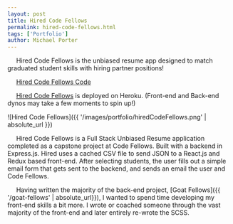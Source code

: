 ```yaml
---
layout: post
title: Hired Code Fellows
permalink: hired-code-fellows.html
tags: ['Portfolio']
author: Michael Porter
---
```


&nbsp;&nbsp;&nbsp;&nbsp;&nbsp;Hired Code Fellows is the unbiased resume app designed to match graduated student skills with hiring partner positions!

&nbsp;&nbsp;&nbsp;&nbsp;&nbsp;[Hired Code Fellows Code](https://github.com/portermichael/Hired-CodeFellows)

&nbsp;&nbsp;&nbsp;&nbsp;&nbsp;[Hired Code Fellows](https://hired-codefellows.herokuapp.com/) is deployed on Heroku. (Front-end and Back-end dynos may take a few moments to spin up!)

![Hired Code Fellows]({{ '/images/portfolio/hiredCodeFellows.png' | absolute_url }})

<!-- more -->

&nbsp;&nbsp;&nbsp;&nbsp;&nbsp;Hired Code Fellows is a Full Stack Unbiased Resume application completed as a capstone project at Code Fellows. Built with a backend in Express.js. Hired uses a cached CSV file to send JSON to a React.js and Redux based front-end. After selecting students, the user fills out a simple email form that gets sent to the backend, and sends an email the user and Code Fellows.

&nbsp;&nbsp;&nbsp;&nbsp;&nbsp;Having written the majority of the back-end project, [Goat Fellows]({{ '/goat-fellows' | absolute_url}}), I wanted to spend time developing my front-end skills a bit more. I wrote or coached someone through the vast majority of the front-end and later entirely re-wrote the SCSS.
